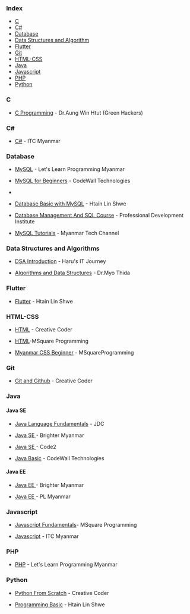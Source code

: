 ### Index

* [C](#c)
* [C#](#c#)
* [Database](#database)
* [Data Structures and Algorithm](#dsa)
* [Flutter](#flutter)
* [Git](#git)
* [HTML-CSS](#html-css)
* [Java](#java)
* [Javascript](#javascript)
* [PHP](#php)
* [Python](#python)

### C

* [C Programming](https://youtube.com/playlist?list=PLkNqzR4g-0EjpXvDnL_UsOmxsWrhDhH4z&si=jzLqPa1N1Yp---Kp) - Dr.Aung Win Htut (Green Hackers)

 ### C#
  * [C#](https://youtube.com/playlist?list=PLpH-B_kKa3N2uLFJ47rBx2YP08UoknrYB&si=SYvUOmGI_5UkF-OR) - ITC Myanmar

### Database

* [MySQL](https://youtube.com/playlist?list=PLjeai8iQ18FXmdINRhcK-E5D6lk2BQ1jl&si=Hsk-IYuDtebfUtJO) - Let's Learn Programming Myanmar

* [MySQL for Beginners](https://youtube.com/playlist?list=PLmZF-kVqRKG4I4w0M6BLT9eu9Mvl0ipZz&si=PS8xn5agouLdtvZm) - CodeWall Technologies
* 
* [Database Basic with MySQL](https://www.youtube.com/playlist?list=PLUbA5XRGtepKSdvEZI4FCi9_-UTQgnFxS) - Htain Lin Shwe

* [Database Management And SQL Course](https://youtube.com/playlist?list=PLuAP6gCWTPNgqDHsE1vFN_1LoutqhASJi&si=PM_WRQTL6OSXd_5V) - Professional Development Institute

* [MySQL Tutorials](https://youtube.com/playlist?list=PL_1QrG8vkO5SoGv2dfeAk8MEKQfMZkDEk&si=wYzC9HPQGq-M_UmU) - Myanmar Tech Channel

### Data Structures and Algorithms 

* [DSA Introduction](https://youtube.com/playlist?list=PLtjYVHXo-o9x8kR_FuxKBe032dfuO8FwK&si=IkHVsj7ufS51gj_X) - Haru's IT Journey

* [Algorithms and Data Structures](https://youtube.com/playlist?list=PLVJBFnpmHjrYiEH-upf--dwLhE5h4xslK&si=y90Cg6_g1nLGlWXU) - Dr.Myo Thida

### Flutter

* [Flutter](https://www.youtube.com/playlist?list=PLUbA5XRGtepJZdgd6XMHF9-nPGQs57eys) - Htain Lin Shwe

### HTML-CSS

* [HTML](https://youtube.com/playlist?list=PLwZEMnqb0yhe5N-FRxJaswseXK0Hj0vkJ&si=8qHxakEpW4d6BNi4) - Creative Coder

* [HTML](https://youtube.com/playlist?list=PLmQKoPepuLJ94zayCli6MF677AXBRw1da&si=m1ZOwCq1d3bneOgg)-MSquare Programming

* [Myanmar CSS Beginner](https://youtube.com/playlist?list=PLmQKoPepuLJ_pd1JZd8K7MMzAZU1E84op&si=i1Fdu3tyvLO2Y-qb) - MSquareProgramming

### Git

* [Git and Github](https://youtube.com/playlist?list=PLwZEMnqb0yhdCA9UQATZ75MKSCey2DS0U&si=_MQ9Plxp7muV8Qsl) - Creative Coder

### Java

   #### Java SE
* [Java Language Fundamentals](https://www.youtube.com/watch?v=KIUGpi65IZc&list=PLKWpcoQ_U7YgGF50Kn1yPEBt4VUa2TaNE&pp=iAQB) - JDC

 * [Java SE ](https://youtube.com/playlist?list=PLYuQaK0xqlLldOZBlR7_dmIxektiSsleE&si=LbhyvmJqvXDn4L8n) - Brighter Myanmar

 * [Java SE ](https://youtube.com/playlist?list=PLAz0PoQ0n5sIRvpkkrKw_JcKXpLMDZok8&si=qutrL6Qbdx0q3MoL) - Code2

* [Java Basic](https://youtube.com/playlist?list=PLmZF-kVqRKG7NJapzbtcmBlNdO8q9Doad&si=eK32yzjloRvZaegj ) - CodeWall Technologies

 #### Java EE
 
 * [Java EE ](https://youtube.com/playlist?list=PLYuQaK0xqlLkEX-9E9EZP7eQHmIyYB1rS&si=kUaCaF--0PV6Ykp7) -  Brighter Myanmar 
 
 * [Java EE ](https://youtube.com/playlist?list=PLrhDANsBnxU-N8je-5Imui3i3hzvX9_IM&si=a5tu-VbpdaDsnmhM) -  PL Myanmar
 
### Javascript

* [Javascript Fundamentals](https://youtube.com/playlist?list=PLmQKoPepuLJ_6hyB_UJa50Cj0mX4ERv29&si=CRvaGSPOgsZj4Ui3 )- MSquare Programming

* [Javascript]( https://youtube.com/playlist?list=PLpH-B_kKa3N3wRgsO6bWrGVTB4qd2ygZS&si=XRsaDegfP99pfKg-)  - ITC Myanmar
  

### PHP

* [PHP](https://youtube.com/playlist?list=PLjeai8iQ18FWaU4vE4o4LS8mOj0gjKgJn&si=l6IIVR3yl8nreolQ) - Let's Learn Programming Myanmar

### Python

* [Python From Scratch](https://youtube.com/playlist?list=PLwZEMnqb0yhdw0RFVt2kZhiyOIvboGRxV&si=0e8VJYuF3lnQffKW) - Creative Coder

* [Programming Basic](https://www.youtube.com/playlist?list=PLUbA5XRGtepL4W4hXBBXfqC1i3PaBxMtN) - Htain Lin Shwe
